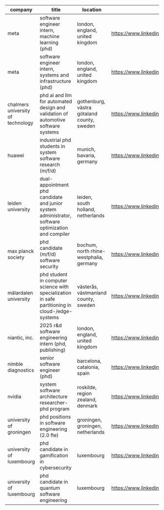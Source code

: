 |company|title|location|link|
|---|---|---|---|
|meta|software engineer intern, machine learning (phd)|london, england, united kingdom|https://www.linkedin.com/jobs/view/4049154592|
|meta|software engineer intern, systems and infrastructure (phd)|london, england, united kingdom|https://www.linkedin.com/jobs/view/4049157332|
|chalmers university of technology|phd ai and llm for automated design and validation of automotive software systems|gothenburg, västra götaland county, sweden|https://www.linkedin.com/jobs/view/4088716600|
|huawei|industrial phd students in system software research (m/f/d)|munich, bavaria, germany|https://www.linkedin.com/jobs/view/3664562551|
|leiden university|dual-appointment phd candidate and junior system administrator, software optimization and compiler|leiden, south holland, netherlands|https://www.linkedin.com/jobs/view/4118950787|
|max planck society|phd candidate (m/f/d)  software security|bochum, north rhine-westphalia, germany|https://www.linkedin.com/jobs/view/4091989904|
|mälardalen university|phd student in computer science with specialization in safe partitioning in cloud-/edge-systems|västerås, västmanland county, sweden|https://www.linkedin.com/jobs/view/4073785974|
|niantic, inc.|2025 r&d software engineering intern (phd, publishing)|london, england, united kingdom|https://www.linkedin.com/jobs/view/4086263893|
|nimble diagnostics|senior software engineer (phd)|barcelona, catalonia, spain|https://www.linkedin.com/jobs/view/4117144877|
|nvidia|system software architecture researcher- phd program|roskilde, region zealand, denmark|https://www.linkedin.com/jobs/view/4053602369|
|university of groningen|phd positions in software engineering (2.0 fte)|groningen, groningen, netherlands|https://www.linkedin.com/jobs/view/4119736375|
|university of luxembourg|phd candidate in gamification in cybersecurity|luxembourg|https://www.linkedin.com/jobs/view/4079203049|
|university of luxembourg|phd candidate in quantum software engineering|luxembourg|https://www.linkedin.com/jobs/view/4078636832|